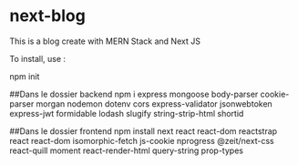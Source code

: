 # next-blog

This is a blog create with MERN Stack and Next JS

To install, use :

npm init

##Dans le dossier backend
npm i express mongoose body-parser cookie-parser morgan nodemon dotenv cors express-validator jsonwebtoken express-jwt formidable lodash slugify string-strip-html shortid 

##Dans le dossier frontend
npm install next react react-dom reactstrap react react-dom isomorphic-fetch js-cookie nprogress @zeit/next-css react-quill moment react-render-html query-string prop-types


